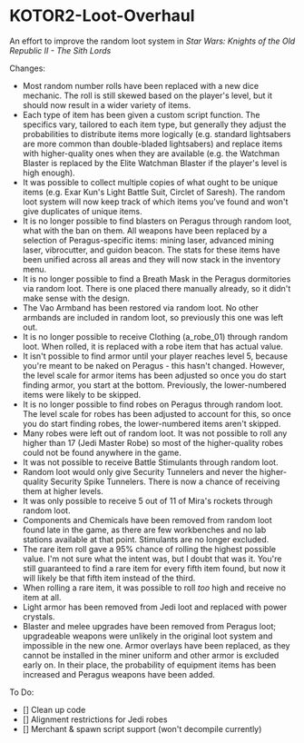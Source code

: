 # KOTOR2-Loot-Overhaul
An effort to improve the random loot system in _Star Wars: Knights of the Old Republic II - The Sith Lords_

Changes:
- Most random number rolls have been replaced with a new dice mechanic. The roll is still skewed based on the player's level, but it should now result in a wider variety of items.
- Each type of item has been given a custom script function. The specifics vary, tailored to each item type, but generally they adjust the probabilities to distribute items more logically (e.g. standard lightsabers are more common than double-bladed lightsabers) and replace items with higher-quality ones when they are available (e.g. the Watchman Blaster is replaced by the Elite Watchman Blaster if the player's level is high enough).
- It was possible to collect multiple copies of what ought to be unique items (e.g. Exar Kun's Light Battle Suit, Circlet of Saresh). The random loot system will now keep track of which items you've found and won't give duplicates of unique items.
- It is no longer possible to find blasters on Peragus through random loot, what with the ban on them. All weapons have been replaced by a selection of Peragus-specific items: mining laser, advanced mining laser, vibrocutter, and guidon beacon. The stats for these items have been unified across all areas and they will now stack in the inventory menu.
- It is no longer possible to find a Breath Mask in the Peragus dormitories via random loot. There is one placed there manually already, so it didn't make sense with the design.
- The Vao Armband has been restored via random loot. No other armbands are included in random loot, so previously this one was left out.
- It is no longer possible to receive Clothing (a_robe_01) through random loot. When rolled, it is replaced with a robe item that has actual value.
- It isn't possible to find armor until your player reaches level 5, because you're meant to be naked on Peragus - this hasn't changed. However, the level scale for armor items has been adjusted so once you do start finding armor, you start at the bottom. Previously, the lower-numbered items were likely to be skipped.
- It is no longer possible to find robes on Peragus through random loot. The level scale for robes has been adjusted to account for this, so once you do start finding robes, the lower-numbered items aren't skipped.
- Many robes were left out of random loot. It was not possible to roll any higher than 17 (Jedi Master Robe) so most of the higher-quality robes could not be found anywhere in the game.
- It was not possible to receive Battle Stimulants through random loot.
- Random loot would only give Security Tunnelers and never the higher-quality Security Spike Tunnelers. There is now a chance of receiving them at higher levels.
- It was only possible to receive 5 out of 11 of Mira's rockets through random loot.
- Components and Chemicals have been removed from random loot found late in the game, as there are few workbenches and no lab stations available at that point. Stimulants are no longer excluded.
- The rare item roll gave a 95% chance of rolling the highest possible value. I'm not sure what the intent was, but I doubt that was it. You're still guaranteed to find a rare item for every fifth item found, but now it will likely be that fifth item instead of the third.
- When rolling a rare item, it was possible to roll *too* high and receive no item at all.
- Light armor has been removed from Jedi loot and replaced with power crystals.
- Blaster and melee upgrades have been removed from Peragus loot; upgradeable weapons were unlikely in the original loot system and impossible in the new one. Armor overlays have been replaced, as they cannot be installed in the miner uniform and other armor is excluded early on. In their place, the probability of equipment items has been increased and Peragus weapons have been added.

To Do:
- [] Clean up code
- [] Alignment restrictions for Jedi robes
- [] Merchant & spawn script support (won't decompile currently)
